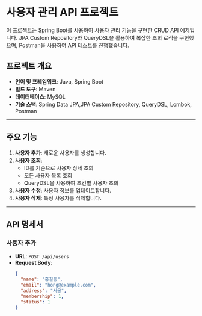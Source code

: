 # 사용자 관리 API 프로젝트

이 프로젝트는 Spring Boot를 사용하여 사용자 관리 기능을 구현한 CRUD API 예제입니다. JPA Custom Repository와 QueryDSL을 활용하여 복잡한 조회 로직을 구현했으며, Postman을 사용하여 API 테스트를 진행했습니다.

## 프로젝트 개요

- **언어 및 프레임워크**: Java, Spring Boot
- **빌드 도구**: Maven
- **데이터베이스**: MySQL
- **기술 스택**: Spring Data JPA,JPA Custom Repository, QueryDSL, Lombok, Postman

---

## 주요 기능

1. **사용자 추가**: 새로운 사용자를 생성합니다.
2. **사용자 조회**:
   - ID를 기준으로 사용자 상세 조회
   - 모든 사용자 목록 조회
   - QueryDSL을 사용하여 조건별 사용자 조회
3. **사용자 수정**: 사용자 정보를 업데이트합니다.
4. **사용자 삭제**: 특정 사용자를 삭제합니다.

---

## API 명세서

### 사용자 추가
- **URL**: `POST /api/users`
- **Request Body**:
  ```json
  {
    "name": "홍길동",
    "email": "hong@example.com",
    "address": "서울",
    "membership": 1,
    "status": 1
  }
